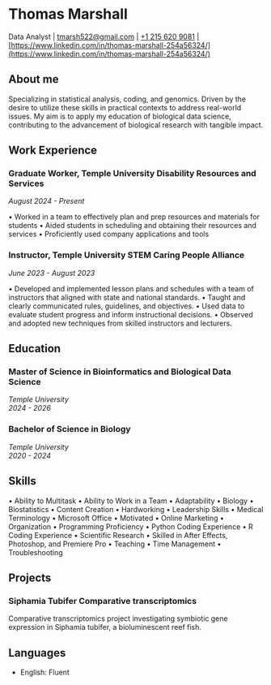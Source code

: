 # Thomas Marshall
Data Analyst
| [tmarsh522@gmail.com](tmarsh@gmail.com)
| [+1 215 620 9081](tel:+12156209081)
| [https://www.linkedin.com/in/thomas-marshall-254a56324/](https://www.linkedin.com/in/thomas-marshall-254a56324/)

## About me
Specializing in statistical analysis, coding, and genomics. Driven by the desire to utilize these skills in practical contexts to address real-world issues. My aim is to apply my education of biological data science, contributing to the advancement of biological research with tangible impact.

## Work Experience

### Graduate Worker, Temple University Disability Resources and Services
*August 2024 - Present*

•	Worked in a team to effectively plan and prep resources and materials for students
•	Aided students in scheduling and obtaining their resources and services
•	Proficiently used company applications and tools

### Instructor, Temple University STEM Caring People Alliance
*June 2023 - August 2023*

•	Developed and implemented lesson plans and schedules with a team of instructors that aligned with state and national standards.
•	Taught and clearly communicated rules, guidelines, and objectives.
•	Used data to evaluate student progress and inform instructional decisions.
•	Observed and adopted new techniques from skilled instructors and lecturers.

## Education

### Master of Science in Bioinformatics and Biological Data Science 
*Temple University*  
*2024 - 2026*

### Bachelor of Science in Biology
*Temple University*  
*2020 - 2024*

## Skills

•	Ability to Multitask
•	Ability to Work in a Team
•	Adaptability
•	Biology
•	Biostatistics
•	Content Creation
•	Hardworking
•	Leadership Skills
•	Medical Terminology
•	Microsoft Office
•	Motivated
•	Online Marketing
•	Organization
•	Programming Proficiency
•	Python Coding Experience
•	R Coding Experience
•	Scientific Research
•	Skilled in After Effects, Photoshop, and Premiere Pro
•	Teaching
•	Time Management
•	Troubleshooting

## Projects

### Siphamia Tubifer Comparative transcriptomics
Comparative transcriptomics project investigating symbiotic gene expression in Siphamia tubifer, a bioluminescent reef fish.

## Languages

- English: Fluent
